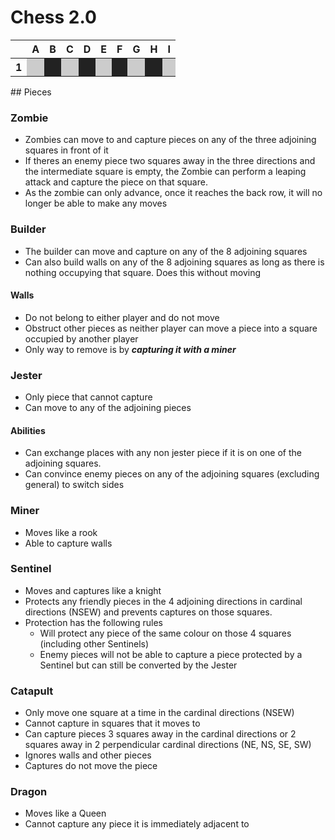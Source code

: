 # Chess 2.0
<table>
  <thead>
    <tr>
      <th></th>
      <th>A</th>
      <th>B</th>
      <th>C</th>
      <th>D</th>
      <th>E</th>
      <th>F</th>
      <th>G</th>
      <th>H</th>
      <th>I</th>
    </tr>
  </thead>
  <tbody>
    <tr>
      <th>1</th>
      <td style="background-color: #CCCCCC;"></td>
      <td style="background-color: #222222;"></td>
      <td style="background-color: #CCCCCC;"></td>
      <td style="background-color: #222222;"></td>
      <td style="background-color: #CCCCCC;"></td>
      <td style="background-color: #222222;"></td>
      <td style="background-color: #CCCCCC;"></td>
      <td style="background-color: #222222;"></td>
      <td style="background-color: #CCCCCC;"></td>
    </tr>
    <!-- Add more rows here with alternating colors -->
  </tbody>
</table>
## Pieces

### Zombie

- Zombies can move to and capture pieces on any of the three adjoining squares in front of it
- If theres an enemy piece two squares away in the three directions and the intermediate square is empty, the Zombie can perform a leaping attack and capture the piece on that square.
- As the zombie can only advance, once it reaches the back row, it will no longer be able to make any moves

### Builder

- The builder can move and capture on any of the 8 adjoining squares
- Can also build walls on any of the 8 adjoining squares as long as there is nothing occupying that square. Does this without moving

#### Walls

- Do not belong to either player and do not move
- Obstruct other pieces as neither player can move a piece into a square occupied by another player
- Only way to remove is by <b><i>capturing it with a miner</i></b>

### Jester

- Only piece that cannot capture
- Can move to any of the adjoining pieces

#### Abilities

- Can exchange places with any non jester piece if it is on one of the adjoining squares.
- Can convince enemy pieces on any of the adjoining squares (excluding general) to switch sides

### Miner

- Moves like a rook
- Able to capture walls

### Sentinel

- Moves and captures like a knight
- Protects any friendly pieces in the 4 adjoining directions in cardinal directions (NSEW) and prevents captures on those squares.
- Protection has the following rules
    - Will protect any piece of the same colour on those 4 squares (including other Sentinels)
    - Enemy pieces will not be able to capture a piece protected by a Sentinel but can still be converted by the Jester

### Catapult

- Only move one square at a time in the cardinal directions (NSEW)
- Cannot capture in squares that it moves to
- Can capture pieces 3 squares away in the cardinal directions or 2 squares away in 2 perpendicular cardinal directions (NE, NS, SE, SW)
- Ignores walls and other pieces
- Captures do not move the piece

### Dragon

- Moves like a Queen
- Cannot capture any piece it is immediately adjacent to